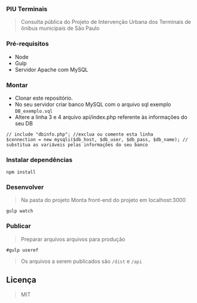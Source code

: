 ### PIU Terminais
> Consulta pública do Projeto de Intervenção Urbana dos Terminais de ônibus municipais de São Paulo


### Pré-requisitos
- Node
- Gulp
- Servidor Apache com MySQL


### Montar
- Clonar este repositório.
- No seu servidor criar banco MySQL com o arquivo sql exemplo ``DB_exemplo.sql``
- Altere a linha 3 e 4 arquivo api/index.php referente às informações do seu DB
```
// include "dbinfo.php"; //exclua ou comente esta linha
$connection = new mysqli($db_host, $db_user, $db_pass, $db_name); // substitua as variáveis pelas informações do seu banco
```


### Instalar dependências
```
npm install 
```


### Desenvolver
> Na pasta do projeto
> Monta front-end do projeto em localhost:3000
```
gulp watch

```

### Publicar
> Preparar arquivos arquivos para produção
```
#gulp useref

```

> Os arquivos a serem publicados são ``/dist`` e ``/api``


## Licença
> MIT
